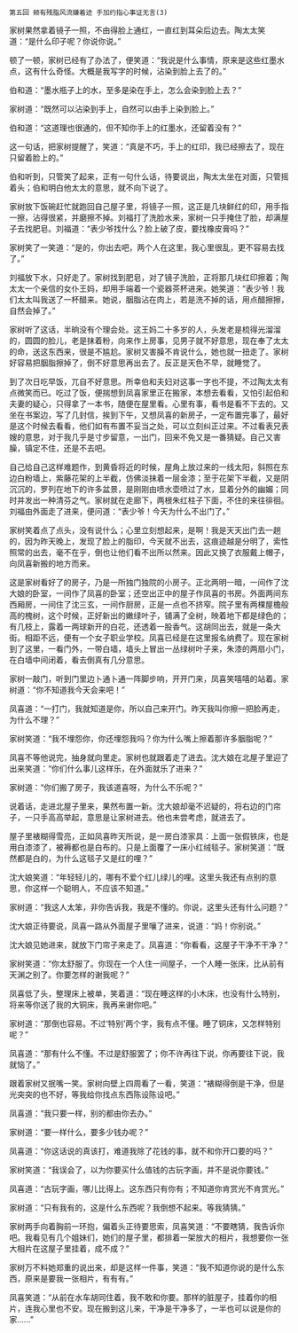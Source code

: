     第五回 颊有残脂风流嫌着迹 手加约指心事证无言(3) 

   家树果然拿着镜子一照，不由得脸上通红，一直红到耳朵后边去。陶太太笑道：“是什么印子呢？你说你说。”

   顿了一顿，家树已经有了办法了，便笑道：“我说是什么事情，原来是这些红墨水点，这有什么奇怪。大概是我写字的时候，沾染到脸上去了的。”

   伯和道：“墨水瓶子上的水，至多是染在手上，怎么会染到脸上去？”

   家树道：“既然可以沾染到手上，自然可以由手上染到脸上。”

   伯和道：“这道理也很通的，但不知你手上的红墨水，还留着没有？”

   这一句话，把家树提醒了，笑道：“真是不巧，手上的红印，我已经擦去了，现在只留着脸上的。”

   伯和听到，只管笑了起来，正有一句什么话，待要说出，陶太太坐在对面，只管摇着头；伯和明白他太太的意思，就不向下说了。

   家树放下饭碗赶忙就跑回自己屋子里，将镜子一照，这正是几块鲜红的印，用手指一擦，沾得很紧，并磨擦不掉。刘福打了洗脸水来，家树一只手掩住了脸，却满屋子去找肥皂。刘福道：“表少爷找什么？脸上破了皮，要找橡皮膏吗？”

   家树笑了一笑道：“是的，你出去吧，两个人在这里，我心里很乱，更不容易去找了。”

   刘福放下水，只好走了。家树找到肥皂，对了镜子洗脸，正将那几块红印擦着；陶太太一个亲信的女仆王妈，却用手端着一个瓷器茶杯进来。她笑道：“表少爷！我们太太叫我送了一杯醋来。她说，胭脂沾在肉上，若是洗不掉的话，用点醋擦擦，自然会掉了。”

   家树听了这话，半晌没有个理会处。这王妈二十多岁的人，头发老是梳得光溜溜的，圆圆的脸儿，老是抹着粉，向来作上房事，见男子就不好意思，现在奉了太太的命，送这东西来，很是不尴尬。家树又害臊不肯说什么，她也就一扭走了。家树好容易把胭脂擦掉了，倒不好意思再出去了。反正是天色不早，就睡觉了。

   到了次日吃早饭，兀自不好意思。所幸伯和夫妇对这事一字也不提，不过陶太太有点微笑而已。吃过了饭，便揣想到凤喜家里正在搬家，本想去看看，又怕引起伯和夫妻的疑心，只得拿了一本书，随便在屋里看。心里有事，看书是看不下去的。又坐在书案边，写了几封信，挨到下午，又想凤喜的新房子，一定布置完事了，最好是这个时候去看看，他们如有布置不妥当之处，可以立刻纠正过来。不过看表兄表嫂的意思，对于我几乎是寸步留意，一出门，回来不免又是一番猜疑。自己又害臊，镇定不住，还是不去吧。

   自己给自己这样难题作，到黄昏将近的时候，屋角上放过来的一线太阳，斜照在东边白粉墙上，紫藤花架的上半截，仿佛淡抹着一层金漆；至于花架下半截，又是阴沉沉的，罗列在地下的许多盆景，是刚刚由喷水壶喷过了水，显着分外的幽媚；同时并发出一种清芬之气。家树就在走廊下，两根朱红柱子下面，不住的来往徘徊。刘福由外面走了进来，便问道：“表少爷！今天为什么不出门了。”

   家树笑着点了点头，没有说什么；心里立刻想起来，是啊！我是天天出门去一趟的，因为昨天晚上，发现了脸上的脂印，今天就不出去，这痕迹越是分明了，索性照常的出去，毫不在乎，倒也让他们看不出所以然来。因此又换了衣服戴上帽子，向凤喜新搬的地方而来。

   这是家树看好了的房子，乃是一所独门独院的小房子。正北两明一暗，一间作了沈大娘的卧室，一间作了凤喜的卧室；还空出正中的屋子作凤喜的书房。外面两间东西厢房，一间住了沈三玄，一间作厨房，正是一点也不挤窄。院子里有两棵屋檐般高的槐树，这个时候，正好新出的嫩绿叶子，铺满了全树，映着地下都是绿色的；有几枝上，露着一两球新开的白花，还透着一股香气。这胡同出去，就是一条大街。相距不远，便有一个女子职业学校。凤喜已经是在这里报名纳费了。现在家树到了这里，一看门外，一带白墙，墙头上冒出一丛绿树叶子来，朱漆的两扇小门，在白墙中间闭着，看去倒真有几分意思。

   家树一敲门，听到门里边卜通卜通一阵脚步响，开开门来，凤喜笑嘻嘻的站着。家树道：“你不知道我今天会来吧！”

   凤喜道：“一打门，我就知道是你，所以自己来开门。昨天我叫你擦一把脸再走，为什么不理？”

   家树笑道：“我不埋怨你，你还埋怨我吗？你为什么嘴上擦着那许多胭脂呢？”

   凤喜不等他说完，抽身就向里走。家树也就跟着走了进去。沈大娘在北屋子里迎了出来笑道：“你们什么事儿这样乐，在外面就乐了进来？”

   家树道：“你们搬了房子，我该道喜呀，为什么不乐呢？”

   说着话，走进北屋子里来，果然布置一新。沈大娘却毫不迟疑的，将右边的门帘子，一只手高高举起，意思是让家树进去。他也未尝考虑，就进去了。

   屋子里裱糊得雪亮，正如凤喜昨天所说，是一房白漆家具：上面一张假铁床，也是用白漆漆了，被褥都也是白布的。只是上面覆了一床小红绒毯子。家树笑道：“既然都是白的，为什么这毯子又是红的哩？”

   沈大娘笑道：“年轻轻儿的，哪有不爱个红儿绿儿的哩。这里头我还有点别的意思，你这样一个聪明人，不应该不知道。”

   家树道：“我这人太笨，非你告诉我，我是不懂的。你说，这里头还有什么问题？”

   沈大娘正待要说，凤喜一路从外面屋子里嚷了进来，说道：“妈！你别说。”

   沈大娘见她进来，就放下门帘子来走了。凤喜道：“你看看，这屋子干净不干净？”

   家树笑道：“你太舒服了。你现在一个人住一间屋子，一个人睡一张床，比从前有天渊之别了。你要怎样的谢我呢？”

   凤喜低了头，整理床上被单，笑着道：“现在睡这样的小木床，也没有什么特别，将来等你送了我的大铜床，我再来谢你吧。”

   家树道：“那倒也容易。不过‘特别’两个字，我有点不懂。睡了铜床，又怎样特别呢？”

   凤喜道：“那有什么不懂。不过是舒服罢了；你不许再往下说，你再要往下说，我就恼了。”

   跟着家树又抿嘴一笑。家树向壁上四周看了一看，笑道：“裱糊得倒是干净，但是光突突的也不好，等我给你找点东西陈设陈设吧。”

   凤喜道：“我只要一样，别的都由你去办。”

   家树道：“要一样什么，要多少钱办呢？”

   凤喜道：“你这话说的真该打，难道我除了花钱的事，就不和你开口要的吗？”

   家树笑道：“我误会了，以为你要买什么值钱的古玩字画，并不是说你要钱。”

   凤喜道：“古玩字画，哪儿比得上。这东西只有你有；不知道你肯赏光不肯赏光。”

   家树道：“只有我有的，这是什么东西呢？我倒想不起来。等我猜猜。”

   家树两手向着胸前一环抱，偏着头正待要思索，凤喜笑道：“不要瞎猜，我告诉你吧。我看见有几个姐妹们，她们的屋子里，都排着一架放大的相片，我想要你一张大相片在这屋子里挂着，成不成？”

   家树万不料她郑重的说出来，却是这样一件事，笑道：“我不知道你说的是什么东西，原来是要我一张相片，有有有。”

   凤喜笑道：“从前在水车胡同住着，我不敢和你要。那样的脏屋子，挂着你的相片，连我心里也不安。现在搬到这儿来，干净是干净多了，一半也可以说是你的家……”

